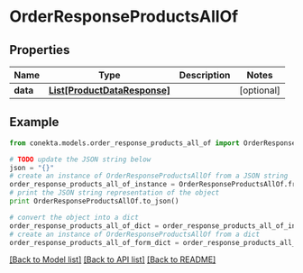 # OrderResponseProductsAllOf


## Properties
Name | Type | Description | Notes
------------ | ------------- | ------------- | -------------
**data** | [**List[ProductDataResponse]**](ProductDataResponse.md) |  | [optional] 

## Example

```python
from conekta.models.order_response_products_all_of import OrderResponseProductsAllOf

# TODO update the JSON string below
json = "{}"
# create an instance of OrderResponseProductsAllOf from a JSON string
order_response_products_all_of_instance = OrderResponseProductsAllOf.from_json(json)
# print the JSON string representation of the object
print OrderResponseProductsAllOf.to_json()

# convert the object into a dict
order_response_products_all_of_dict = order_response_products_all_of_instance.to_dict()
# create an instance of OrderResponseProductsAllOf from a dict
order_response_products_all_of_form_dict = order_response_products_all_of.from_dict(order_response_products_all_of_dict)
```
[[Back to Model list]](../README.md#documentation-for-models) [[Back to API list]](../README.md#documentation-for-api-endpoints) [[Back to README]](../README.md)


